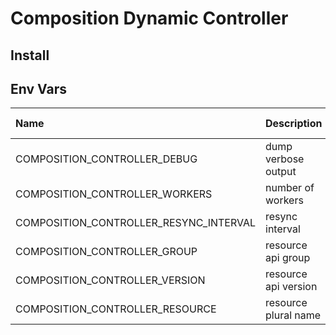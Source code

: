 # Composition Dynamic Controller

## Install


## Env Vars

| Name                                   | Description                | Default Value |
|:---------------------------------------|:---------------------------|:--------------|
| COMPOSITION_CONTROLLER_DEBUG           | dump verbose output        | false         |
| COMPOSITION_CONTROLLER_WORKERS         | number of workers          | 1             |
| COMPOSITION_CONTROLLER_RESYNC_INTERVAL | resync interval            | 3m            |
| COMPOSITION_CONTROLLER_GROUP           | resource api group         |               |
| COMPOSITION_CONTROLLER_VERSION         | resource api version       |               |
| COMPOSITION_CONTROLLER_RESOURCE        | resource plural name       |               |

